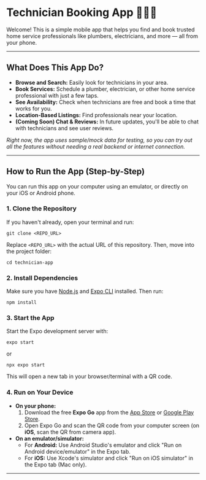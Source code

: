 # Technician Booking App 👷‍♂️🔧

Welcome! This is a simple mobile app that helps you find and book trusted home service professionals like plumbers, electricians, and more — all from your phone.

---

## What Does This App Do?

- **Browse and Search:** Easily look for technicians in your area.
- **Book Services:** Schedule a plumber, electrician, or other home service professional with just a few taps.
- **See Availability:** Check when technicians are free and book a time that works for you.
- **Location-Based Listings:** Find professionals near your location.
- **(Coming Soon) Chat & Reviews:** In future updates, you'll be able to chat with technicians and see user reviews.

_Right now, the app uses sample/mock data for testing, so you can try out all the features without needing a real backend or internet connection._

---

## How to Run the App (Step-by-Step)

You can run this app on your computer using an emulator, or directly on your iOS or Android phone.

### 1. Clone the Repository

If you haven't already, open your terminal and run:

```
git clone <REPO_URL>
```

Replace `<REPO_URL>` with the actual URL of this repository. Then, move into the project folder:

```
cd technician-app
```

### 2. Install Dependencies

Make sure you have [Node.js](https://nodejs.org/) and [Expo CLI](https://docs.expo.dev/get-started/installation/) installed. Then run:

```
npm install
```

### 3. Start the App

Start the Expo development server with:

```
expo start
```

or

```
npx expo start
```

This will open a new tab in your browser/terminal with a QR code.

### 4. Run on Your Device

- **On your phone:**
  1. Download the free **Expo Go** app from the [App Store](https://apps.apple.com/app/expo-go/id982107779) or [Google Play Store](https://play.google.com/store/apps/details?id=host.exp.exponent).
  2. Open Expo Go and scan the QR code from your computer screen (on **iOS**, scan the QR from camera app).
- **On an emulator/simulator:**
  - For **Android:** Use Android Studio's emulator and click "Run on Android device/emulator" in the Expo tab.
  - For **iOS:** Use Xcode's simulator and click "Run on iOS simulator" in the Expo tab (Mac only).

---
